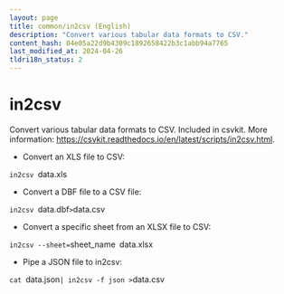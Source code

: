 ```yaml
---
layout: page
title: common/in2csv (English)
description: "Convert various tabular data formats to CSV."
content_hash: 04e05a22d9b4309c1892658422b3c1abb94a7765
last_modified_at: 2024-04-26
tldri18n_status: 2
---
```

# in2csv

Convert various tabular data formats to CSV.
Included in csvkit.
More information: <https://csvkit.readthedocs.io/en/latest/scripts/in2csv.html>.

- Convert an XLS file to CSV:

`in2csv `<span class="tldr-var badge badge-pill bg-dark-lm bg-white-dm text-white-lm text-dark-dm font-weight-bold">data.xls</span>

- Convert a DBF file to a CSV file:

`in2csv `<span class="tldr-var badge badge-pill bg-dark-lm bg-white-dm text-white-lm text-dark-dm font-weight-bold">data.dbf</span>` > `<span class="tldr-var badge badge-pill bg-dark-lm bg-white-dm text-white-lm text-dark-dm font-weight-bold">data.csv</span>

- Convert a specific sheet from an XLSX file to CSV:

`in2csv --sheet=`<span class="tldr-var badge badge-pill bg-dark-lm bg-white-dm text-white-lm text-dark-dm font-weight-bold">sheet_name</span>` `<span class="tldr-var badge badge-pill bg-dark-lm bg-white-dm text-white-lm text-dark-dm font-weight-bold">data.xlsx</span>

- Pipe a JSON file to in2csv:

`cat `<span class="tldr-var badge badge-pill bg-dark-lm bg-white-dm text-white-lm text-dark-dm font-weight-bold">data.json</span>` | in2csv -f json > `<span class="tldr-var badge badge-pill bg-dark-lm bg-white-dm text-white-lm text-dark-dm font-weight-bold">data.csv</span>
